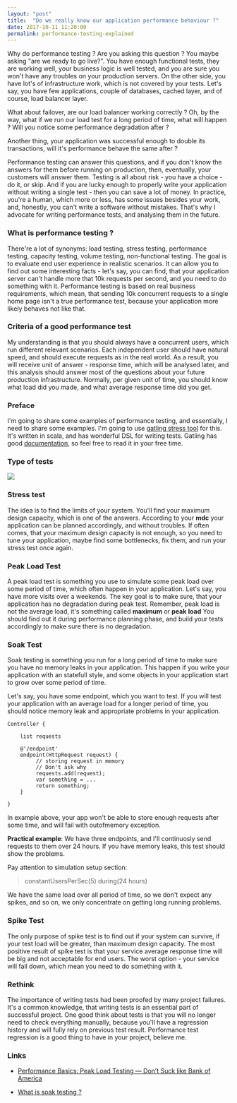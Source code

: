 ```yaml
---
layout: "post"
title:  "Do we really know our application performance behaviour ?"
date: 2017-10-11 11:20:00
permalink: performance-testing-explained
---
```



Why do performance testing ? Are you asking this question ? You maybe asking "are we ready to go live?". You have enough functional tests, they are working well, your business logic is well tested, and you are sure you won't have any troubles on your production servers. On the other side, you have lot's of infrastructure work, which is not covered by your tests. Let's say, you have few applications, couple of databases, cached layer, and of course, load balancer layer. 

What about failover, are our load balancer working correctly ? Oh, by the way, what if we run our load test for a long period of time, what will happen ? Will you notice some performance degradation after ? 

Another thing, your application was successful enough to double its transactions, will it's performance behave the same after ? 

Performance testing can answer this questions, and if you don't know the answers for them before running on production, then, eventually, your customers will answer them. Testing is all about risk - you have a choice - do it, or skip. And if you are lucky enough to properly write your application without writing a single test - then you can save a lot of money. In practice, you're a human, which more or less, has some issues besides your work, and, honestly, you can't write a software without mistakes. That's why I advocate for writing performance tests, and analysing them in the future.

### <a href="#whatis" name="whatis"><i class="anchor fa fa-link" aria-hidden="true"></i></a> What is performance testing ?

There're a lot of synonyms: load testing, stress testing, performance testing, capacity testing, volume testing, non-functional testing. The goal is to evaluate end user experience in realistic scenarios. It can allow you to find out some interesting facts - let's say, you can find, that your application server can't handle more that 10k requests per second, and you need to do something with it. Performance testing is based on real business requirements, which mean, that sending 10k concurrent requests to a single home page isn't a true performance test, because your application more likely behaves not like that. 

### <a href="#criteria" name="criteria"><i class="anchor fa fa-link" aria-hidden="true"></i></a> Criteria of a good performance test

My understanding is that you should always have a concurrent users, which run different relevant scenarios. Each independent user should have natural speed, and should execute requests as in the real world. As a result, you will receive unit of answer - response time, which will be analysed later, and this analysis should answer most of the questions about your future production infrastructure. Normally, per given unit of time, you should know what load did you made, and what average response time did you get.

### <a href="#preface" name="preface"><i class="anchor fa fa-link" aria-hidden="true"></i></a> Preface

I'm going to share some examples of performance testing, and essentially, I need to share some examples. I'm going to use [gatling stress tool](http://gatling.io/) for this. It's written in scala, and has wonderful DSL for writing tests. Gatling has good [documentation](http://gatling.io/docs/2.2.2/), so feel free to read it in your free time.

### <a href="#type" name="type"><i class="anchor fa fa-link" aria-hidden="true"></i></a> Type of tests


![](assets/images/performance00123844D5EB--1-.png)

### <a href="#stress" name="stress"><i class="anchor fa fa-link" aria-hidden="true"></i></a> Stress test

The idea is to find the limits of your system. You'll find your maximum design capacity, which is one of the answers. According to your **mdc** your application can be planned accordingly, and without troubles. If often comes, that your maximum design capacity is not enough, so you need to tune your application, maybe find some bottlenecks, fix them, and run your stress test once again. 

### <a href="#peak" name="peak"><i class="anchor fa fa-link" aria-hidden="true"></i></a> Peak Load Test

A peak load test is something you use to simulate some peak load over some period of time, which often happen in your application. Let's say, you have more visits over a weekends. The key goal is to make sure, that your application has no degradation during peak test. Remember, peak load is not the average load, it's something called **maximum** or **peak** **load** You should find out it during performance planning phase, and build your tests accordingly to make sure there is no degradation.

### <a href="#soak" name="soak"><i class="anchor fa fa-link" aria-hidden="true"></i></a> Soak Test

Soak testing is something you run for a long period of time to make sure you have no memory leaks in your application. This happen if you write your application with an statefull style, and some objects in your application start to grow over some period of time.

Let's say, you have some endpoint, which you want to test. If you will test your application with an average load for a longer period of time, you should notice memory leak and appropriate problems in your application.

```
Controller {

    list requests

    @'/endpoint'
    endpoint(HttpRequest request) {
         // storing request in memory
         // Don't ask why
         requests.add(request);
         var something = ...
         return something;
    } 

}
```

In example above, your app won't be able to store enough requests after some time, and will fail with outofmemory exception.

**Practical example**: We have three endpoints, and I'll continuosly send requests to them over 24 hours. If you have memory leaks, this test should show the problems.

<script src="https://gist.github.com/ivanursul/712d8af0e7dc5e3c25ec7b96195d6c01.js"></script>

Pay attention to simulation setup section:

> constantUsersPerSec(5) during(24 hours)

We have the same load over all period of time, so we don't expect any spikes, and so on, we only concentrate on getting long running problems.

### <a href="#spike" name="spike"><i class="anchor fa fa-link" aria-hidden="true"></i></a> Spike Test

The only purpose of spike test is to find out if your system can survive, if your test load will be greater, than maximum design capacity. The most positive result of spike test is that your service average response time will be big and not acceptable for end users. The worst option - your service will fall down, which mean you need to do something with it.

### <a href="#rethink" name="rethink"><i class="anchor fa fa-link" aria-hidden="true"></i></a> Rethink

The importance of writing tests had been proofed by many project failures. It's a common knowledge, that writing tests is an essential part of successful project. One good think about tests is that you will no longer need to check everything manually, because you'll have a regression history and will fully rely on previous test result. Performance test regression is a good thing to have in your project, believe me.

### <a href="#links" name="links"><i class="anchor fa fa-link" aria-hidden="true"></i></a> Links


* [Performance Basics: Peak Load Testing — Don’t Suck like Bank of America](https://www.joecolantonio.com/2011/10/15/performance-basics-peak-load-testing-don%E2%80%99t-suck-like-bank-of-america/)

* [What is soak testing ?](http://www.tutorialspoint.com/software_testing_dictionary/soak_testing.htm)